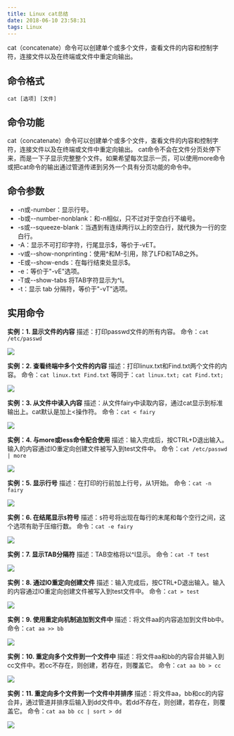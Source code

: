 ```yaml
---
title: Linux cat总结
date: 2018-06-10 23:58:31
tags: Linux
---
```


cat（concatenate）命令可以创建单个或多个文件，查看文件的内容和控制字符，连接文件以及在终端或文件中重定向输出。

<!-- more -->

## 命令格式

`cat [选项] [文件]`

## 命令功能

cat（concatenate）命令可以创建单个或多个文件，查看文件的内容和控制字符，连接文件以及在终端或文件中重定向输出。
cat命令不会在文件分页处停下来，而是一下子显示完整整个文件。如果希望每次显示一页，可以使用more命令或把cat命令的输出通过管道传递到另外一个具有分页功能的命令中。

## 命令参数

- -n或-number：显示行号。
- -b或--number-nonblank：和-n相似，只不过对于空白行不编号。
- -s或--squeeze-blank：当遇到有连续两行以上的空白行，就代换为一行的空白行。
- -A：显示不可打印字符，行尾显示$，等价于-vET。
- -v或--show-nonprinting：使用^和M-引用，除了LFD和TAB之外。
- -E或--show-ends：在每行结束处显示$。
- -e：等价于"-vE"选项。
- -T或--show-tabs 将TAB字符显示为^I。
- -t：显示 tab 分隔符，等价于"-vT"选项。

## 实用命令

**实例：1. 显示文件的内容**
描述：打印passwd文件的所有内容。
命令：`cat /etc/passwd` 

![](http://p9xqnn501.bkt.clouddn.com/cat/cat-file.png)


**实例：2. 查看终端中多个文件的内容**
描述：打印linux.txt和Find.txt两个文件的内容。
命令：`cat linux.txt Find.txt`
等同于：`cat linux.txt; cat Find.txt;` 

![](http://p9xqnn501.bkt.clouddn.com/cat/cat-mul-file.png)


**实例：3. 从文件中读入内容**
描述：从文件fairy中读取内容，通过cat显示到标准输出上。cat默认是加上<操作符。
命令：`cat < fairy` 

![](http://p9xqnn501.bkt.clouddn.com/cat/cat-read.png)


**实例：4. 与more或less命令配合使用**
描述：输入完成后，按CTRL+D退出输入。输入的内容通过IO重定向创建文件被写入到test文件中。
命令：`cat /etc/passwd | more` 

![](http://p9xqnn501.bkt.clouddn.com/cat/cat-more.png)


**实例：5. 显示行号**
描述：在打印的行前加上行号，从1开始。
命令：`cat -n fairy` 

![](http://p9xqnn501.bkt.clouddn.com/cat/cat-n.png)

**实例：6. 在结尾显示`$`符号**
描述：`$`符号将出现在每行的末尾和每个空行之间，这个选项有助于压缩行数。
命令：`cat -e fairy` 

![](http://p9xqnn501.bkt.clouddn.com/cat/cat-e.png)


**实例：7. 显示TAB分隔符**
描述：TAB空格将以^I显示。
命令：`cat -T test` 

![](http://p9xqnn501.bkt.clouddn.com/cat/cat-T.png)


**实例：8. 通过IO重定向创建文件**
描述：输入完成后，按CTRL+D退出输入。输入的内容通过IO重定向创建文件被写入到test文件中。
命令：`cat > test` 

![](http://p9xqnn501.bkt.clouddn.com/cat/cat-to-file.png)


**实例：9. 使用重定向机制追加到文件中**
描述：将文件aa的内容追加到文件bb中。
命令：`cat aa >> bb` 

![](http://p9xqnn501.bkt.clouddn.com/cat/cat-append.png)

**实例：10. 重定向多个文件到一个文件中**
描述：将文件aa和bb的内容合并输入到cc文件中。若cc不存在，则创建，若存在，则覆盖它。
命令：`cat aa bb > cc` 

![](http://p9xqnn501.bkt.clouddn.com/cat/cat-merge.png)

**实例：11. 重定向多个文件到一个文件中并排序**
描述：将文件aa，bb和cc的内容合并，通过管道并排序后输入到dd文件中。若dd不存在，则创建，若存在，则覆盖它。
命令：`cat aa bb cc | sort > dd` 

![](http://p9xqnn501.bkt.clouddn.com/cat/cat-merge-and-sort.png)


